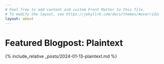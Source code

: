```yaml
---
# Feel free to add content and custom Front Matter to this file.
# To modify the layout, see https://jekyllrb.com/docs/themes/#overriding-theme-defaults
layout: about
---
```


# Featured Blogpost: **Plaintext**

{% include_relative _posts/2024-01-13-plaintext.md %}